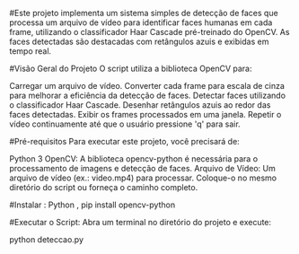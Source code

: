 #Este projeto implementa um sistema simples de detecção de faces que processa um arquivo de vídeo para identificar faces humanas em cada frame, utilizando o classificador Haar Cascade pré-treinado do OpenCV. As faces detectadas são destacadas com retângulos azuis e exibidas em tempo real.

#Visão Geral do Projeto
O script utiliza a biblioteca OpenCV para:

Carregar um arquivo de vídeo.
Converter cada frame para escala de cinza para melhorar a eficiência da detecção de faces.
Detectar faces utilizando o classificador Haar Cascade.
Desenhar retângulos azuis ao redor das faces detectadas.
Exibir os frames processados em uma janela.
Repetir o vídeo continuamente até que o usuário pressione 'q' para sair.


#Pré-requisitos
Para executar este projeto, você precisará de:

Python 3
OpenCV: A biblioteca opencv-python é necessária para o processamento de imagens e detecção de faces.
Arquivo de Vídeo: Um arquivo de vídeo (ex.: video.mp4) para processar. Coloque-o no mesmo diretório do script ou forneça o caminho completo.

#Instalar :
Python ,
pip install opencv-python

#Executar o Script:
Abra um terminal no diretório do projeto e execute:

python deteccao.py